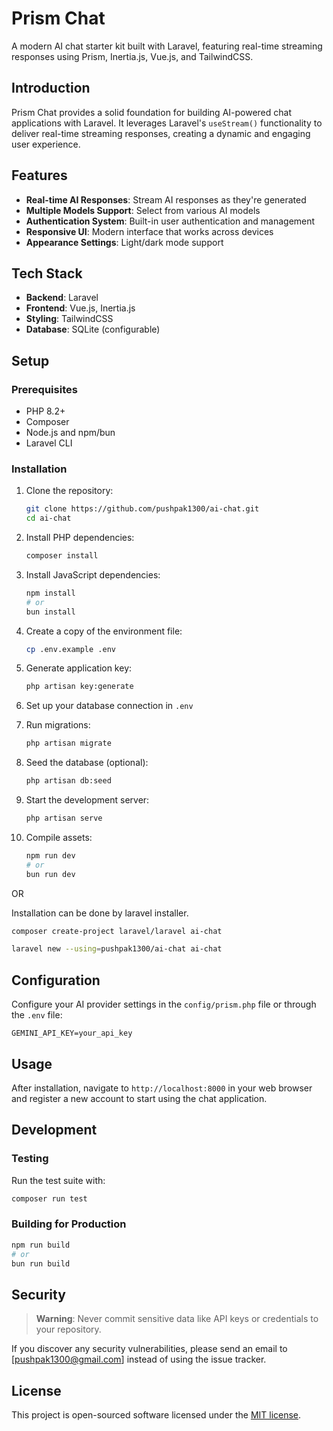 # Prism Chat

A modern AI chat starter kit built with Laravel, featuring real-time streaming responses using Prism, Inertia.js, Vue.js, and TailwindCSS.

## Introduction

Prism Chat provides a solid foundation for building AI-powered chat applications with Laravel. It leverages Laravel's `useStream()` functionality to deliver real-time streaming responses, creating a dynamic and engaging user experience.

## Features

- **Real-time AI Responses**: Stream AI responses as they're generated
- **Multiple Models Support**: Select from various AI models
- **Authentication System**: Built-in user authentication and management
- **Responsive UI**: Modern interface that works across devices
- **Appearance Settings**: Light/dark mode support

## Tech Stack

- **Backend**: Laravel
- **Frontend**: Vue.js, Inertia.js
- **Styling**: TailwindCSS
- **Database**: SQLite (configurable)

## Setup

### Prerequisites

- PHP 8.2+
- Composer
- Node.js and npm/bun
- Laravel CLI

### Installation

1. Clone the repository:
   ```bash
   git clone https://github.com/pushpak1300/ai-chat.git
   cd ai-chat
   ```

2. Install PHP dependencies:
   ```bash
   composer install
   ```

3. Install JavaScript dependencies:
   ```bash
   npm install
   # or
   bun install
   ```

4. Create a copy of the environment file:
   ```bash
   cp .env.example .env
   ```

5. Generate application key:
   ```bash
   php artisan key:generate
   ```

6. Set up your database connection in `.env`

7. Run migrations:
   ```bash
   php artisan migrate
   ```

8. Seed the database (optional):
   ```bash
   php artisan db:seed
   ```

9. Start the development server:
   ```bash
   php artisan serve
   ```

10. Compile assets:
    ```bash
    npm run dev
    # or
    bun run dev
    ```

OR

Installation can be done by laravel installer.

```bash
composer create-project laravel/laravel ai-chat
```

```bash
laravel new --using=pushpak1300/ai-chat ai-chat
```

## Configuration

Configure your AI provider settings in the `config/prism.php` file or through the `.env` file:

```
GEMINI_API_KEY=your_api_key
```

## Usage

After installation, navigate to `http://localhost:8000` in your web browser and register a new account to start using the chat application.

## Development

### Testing

Run the test suite with:

```bash
composer run test
```

### Building for Production

```bash
npm run build
# or
bun run build
```

## Security

> **Warning**: Never commit sensitive data like API keys or credentials to your repository.

If you discover any security vulnerabilities, please send an email to [pushpak1300@gmail.com] instead of using the issue tracker.

## License

This project is open-sourced software licensed under the [MIT license](https://opensource.org/licenses/MIT).
